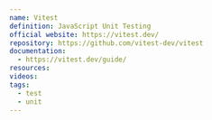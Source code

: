 ```yaml
---
name: Vitest
definition: JavaScript Unit Testing
official website: https://vitest.dev/
repository: https://github.com/vitest-dev/vitest
documentation:
  - https://vitest.dev/guide/
resources: 
videos: 
tags:
  - test
  - unit
---
```

